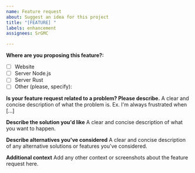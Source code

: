 ```yaml
---
name: Feature request
about: Suggest an idea for this project
title: "[FEATURE] "
labels: enhancement
assignees: SrGMC

---
```


**Where are you proposing this feature?:**
- [ ] Website
- [ ] Server Node.js
- [ ] Server Rust
- [ ] Other (please, specify):

**Is your feature request related to a problem? Please describe.**
A clear and concise description of what the problem is. Ex. I'm always frustrated when [...]

**Describe the solution you'd like**
A clear and concise description of what you want to happen.

**Describe alternatives you've considered**
A clear and concise description of any alternative solutions or features you've considered.

**Additional context**
Add any other context or screenshots about the feature request here.

